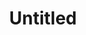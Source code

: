 ---
ee_id: '4457'
site: '1'
type: '2'
url: 2018-098-untitled
title: Untitled
year: '2018'
display_year: '2018'
medium: Blueberry, Rasberry on Somerset paper
dims: 11 x 7.5 in
pitch: ''
ps: ''
live_url: ''
related: ''
youtube: ''
related_code: ''
imgs: untitled-2018-098-db-ih--qTwf.jpg
subheading: ''
download: ''
add_credit: ''
commission: ''
layout: things-i-made
---